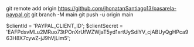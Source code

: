 <!-- importar proyecto de git a PC -->
git remote add origin https://github.com/jhonatanSantiago13/pasarela-paypal.git
git branch -M main
git push -u origin main

<!-- PayPalClient.php -->
<!-- colocar las credenciales de la app -->
$clientId = 'PAYPAL_CLIENT_ID';
$clientSecret = 'EAFPdsvMLu2MRuo73tPOnXrUfWZWjaT5yd1xrtUySdiYV_cjABUyQgHPca963H8X7cywZ-jJ9hVjLim5';

<!-- index.php -->
<!-- colocar el client id en la url del SDK -->

<script
            src="https://www.paypal.com/sdk/js?client-id=PAYPAL_CLIENT_ID&buyer-country=MX&currency=MXN&locale=es_ES&components=buttons"
            data-sdk-integration-source="developer-studio"
        >
</script>